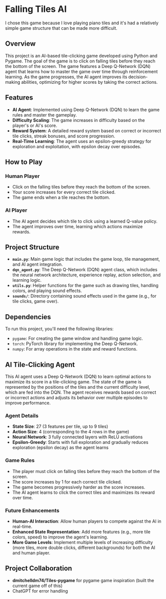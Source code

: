 # Falling Tiles AI 
I chose this game because I love playing piano tiles and it's had a relatively simple game structure that can be made more difficult. 

## Overview

This project is an AI-based tile-clicking game developed using Python and Pygame. The goal of the game is to click on falling tiles before they reach the bottom of the screen. The game features a Deep Q-Network (DQN) agent that learns how to master the game over time through reinforcement learning. As the game progresses, the AI agent improves its decision-making abilities, optimizing for higher scores by taking the correct actions.

## Features

- **AI Agent**: Implemented using Deep Q-Network (DQN) to learn the game rules and master the gameplay.
- **Difficulty Scaling**: The game increases in difficulty based on the player's or AI's score.
- **Reward System**: A detailed reward system based on correct or incorrect tile clicks, streak bonuses, and score progression.
- **Real-Time Learning**: The agent uses an epsilon-greedy strategy for exploration and exploitation, with epsilon decay over episodes.

## How to Play

### Human Player
- Click on the falling tiles before they reach the bottom of the screen. 
- Your score increases for every correct tile clicked. 
- The game ends when a tile reaches the bottom.

### AI Player
- The AI agent decides which tile to click using a learned Q-value policy.
- The agent improves over time, learning which actions maximize rewards.

## Project Structure

- **`main.py`**: Main game logic that includes the game loop, tile management, and AI agent integration.
- **`dqn_agent.py`**: The Deep Q-Network (DQN) agent class, which includes the neural network architecture, experience replay, action selection, and learning logic.
- **`utils.py`**: Helper functions for the game such as drawing tiles, handling colors, and playing sound effects.
- **`sounds/`**: Directory containing sound effects used in the game (e.g., for tile clicks, game over).
  
## Dependencies

To run this project, you'll need the following libraries:

- `pygame`: For creating the game window and handling game logic.
- `torch`: PyTorch library for implementing the Deep Q-Network.
- `numpy`: For array operations in the state and reward functions.

## AI Tile-Clicking Agent

This AI agent uses a Deep Q-Network (DQN) to learn optimal actions to maximize its score in a tile-clicking game. The state of the game is represented by the positions of the tiles and the current difficulty level, which are fed into the DQN. The agent receives rewards based on correct or incorrect actions and adjusts its behavior over multiple episodes to improve performance.

### Agent Details
- **State Size**: 27 (3 features per tile, up to 9 tiles)
- **Action Size**: 4 (corresponding to the 4 rows in the game)
- **Neural Network**: 3 fully connected layers with ReLU activations
- **Epsilon-Greedy**: Starts with full exploration and gradually reduces exploration (epsilon decay) as the agent learns

### Game Rules
- The player must click on falling tiles before they reach the bottom of the screen.
- The score increases by 1 for each correct tile clicked.
- The game becomes progressively harder as the score increases.
- The AI agent learns to click the correct tiles and maximizes its reward over time.

### Future Enhancements
- **Human-AI Interaction**: Allow human players to compete against the AI in real-time.
- **Enhanced State Representation**: Add more features (e.g., more tile colors, speed) to improve the agent's learning.
- **More Game Levels**: Implement multiple levels of increasing difficulty (more tiles, more double clicks, different backgrounds) for both the AI and human player.

## Project Collaboration
- **dmitchelldm74/Tiles-pygame** for pygame game inspiration (built the current game off of this)
- ChatGPT for error handling
